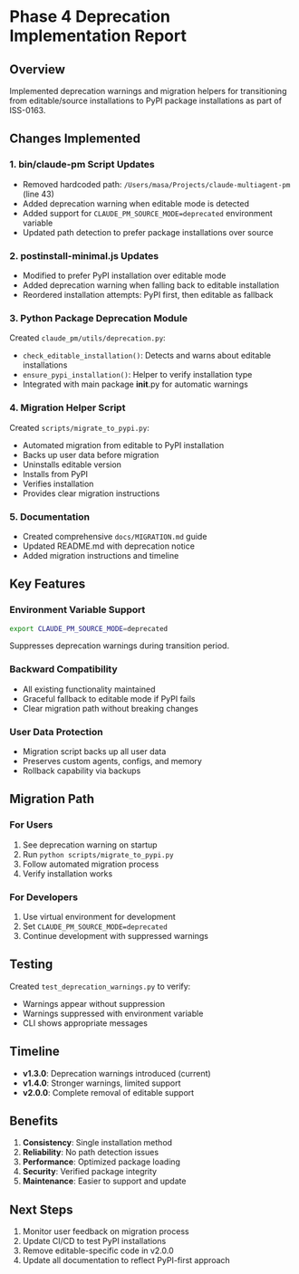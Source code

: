 # Phase 4 Deprecation Implementation Report

## Overview
Implemented deprecation warnings and migration helpers for transitioning from editable/source installations to PyPI package installations as part of ISS-0163.

## Changes Implemented

### 1. **bin/claude-pm Script Updates**
- Removed hardcoded path: `/Users/masa/Projects/claude-multiagent-pm` (line 43)
- Added deprecation warning when editable mode is detected
- Added support for `CLAUDE_PM_SOURCE_MODE=deprecated` environment variable
- Updated path detection to prefer package installations over source

### 2. **postinstall-minimal.js Updates**
- Modified to prefer PyPI installation over editable mode
- Added deprecation warning when falling back to editable installation
- Reordered installation attempts: PyPI first, then editable as fallback

### 3. **Python Package Deprecation Module**
Created `claude_pm/utils/deprecation.py`:
- `check_editable_installation()`: Detects and warns about editable installations
- `ensure_pypi_installation()`: Helper to verify installation type
- Integrated with main package __init__.py for automatic warnings

### 4. **Migration Helper Script**
Created `scripts/migrate_to_pypi.py`:
- Automated migration from editable to PyPI installation
- Backs up user data before migration
- Uninstalls editable version
- Installs from PyPI
- Verifies installation
- Provides clear migration instructions

### 5. **Documentation**
- Created comprehensive `docs/MIGRATION.md` guide
- Updated README.md with deprecation notice
- Added migration instructions and timeline

## Key Features

### Environment Variable Support
```bash
export CLAUDE_PM_SOURCE_MODE=deprecated
```
Suppresses deprecation warnings during transition period.

### Backward Compatibility
- All existing functionality maintained
- Graceful fallback to editable mode if PyPI fails
- Clear migration path without breaking changes

### User Data Protection
- Migration script backs up all user data
- Preserves custom agents, configs, and memory
- Rollback capability via backups

## Migration Path

### For Users
1. See deprecation warning on startup
2. Run `python scripts/migrate_to_pypi.py`
3. Follow automated migration process
4. Verify installation works

### For Developers
1. Use virtual environment for development
2. Set `CLAUDE_PM_SOURCE_MODE=deprecated` 
3. Continue development with suppressed warnings

## Testing
Created `test_deprecation_warnings.py` to verify:
- Warnings appear without suppression
- Warnings suppressed with environment variable
- CLI shows appropriate messages

## Timeline
- **v1.3.0**: Deprecation warnings introduced (current)
- **v1.4.0**: Stronger warnings, limited support
- **v2.0.0**: Complete removal of editable support

## Benefits
1. **Consistency**: Single installation method
2. **Reliability**: No path detection issues
3. **Performance**: Optimized package loading
4. **Security**: Verified package integrity
5. **Maintenance**: Easier to support and update

## Next Steps
1. Monitor user feedback on migration process
2. Update CI/CD to test PyPI installations
3. Remove editable-specific code in v2.0.0
4. Update all documentation to reflect PyPI-first approach